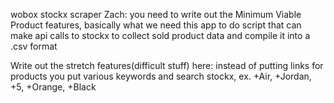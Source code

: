 wobox stockx scraper
Zach: you need to write out the Minimum Viable Product features, basically what we need this app to do
script that can make api calls to stockx to collect sold product data and compile it into a .csv format

Write out the stretch features(difficult stuff) here: instead of putting links for products you put various keywords and search stockx, ex. +Air, +Jordan, +5, +Orange, +Black 